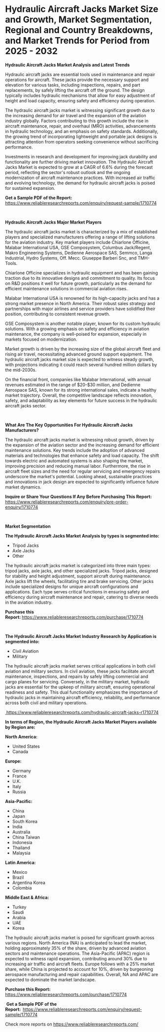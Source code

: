 <p><h1>Hydraulic Aircraft Jacks Market Size and Growth, Market Segmentation, Regional and Country Breakdowns, and Market Trends for Period from 2025 -  2032</h1></p><p><strong>Hydraulic Aircraft Jacks Market Analysis and Latest Trends</strong></p>
<p><p>Hydraulic aircraft jacks are essential tools used in maintenance and repair operations for aircraft. These jacks provide the necessary support and elevation for various tasks, including inspections, repairs, and part replacements, by safely lifting the aircraft off the ground. The design typically includes hydraulic mechanisms that allow for easy adjustment of height and load capacity, ensuring safety and efficiency during operation.</p><p>The hydraulic aircraft jacks market is witnessing significant growth due to the increasing demand for air travel and the expansion of the aviation industry globally. Factors contributing to this growth include the rise in aircraft maintenance, repair, and overhaul (MRO) activities, advancements in hydraulic technology, and an emphasis on safety standards. Additionally, the growing trend of incorporating lightweight and portable jack designs is attracting attention from operators seeking convenience without sacrificing performance.</p><p>Investments in research and development for improving jack durability and functionality are further driving market innovation. The Hydraulic Aircraft Jacks Market is expected to grow at a CAGR of 6.6% during the forecast period, reflecting the sector's robust outlook and the ongoing modernization of aircraft maintenance practices. With increased air traffic and evolving technology, the demand for hydraulic aircraft jacks is poised for sustained expansion.</p></p>
<p><strong>Get a Sample PDF of the Report:&nbsp;</strong> <a href="https://www.reliableresearchreports.com/enquiry/request-sample/1710774?utm_campaign=2251&utm_medium=2&utm_source=Github&utm_content=ia&utm_term=27032025&utm_id=hydraulic-aircraft-jacks">https://www.reliableresearchreports.com/enquiry/request-sample/1710774</a></p>
<p>&nbsp;</p>
<p><strong>Hydraulic Aircraft Jacks Major Market Players</strong></p>
<p><p>The hydraulic aircraft jacks market is characterized by a mix of established players and specialized manufacturers offering a range of lifting solutions for the aviation industry. Key market players include Chiarlone Officine, Malabar International USA, GSE Composystem, Columbus Jack/Regent, Makro Engineering Systems, Dedienne Aerospace SAS, Semmco, Langa Industrial, Hydro Systems, Off. Mecc. Giuseppe Barberi Snc, and TMH-Tools.</p><p>Chiarlone Officine specializes in hydraulic equipment and has been gaining traction due to its innovative designs and commitment to quality. Its focus on R&D positions it well for future growth, particularly as the demand for efficient maintenance solutions in commercial aviation rises.</p><p>Malabar International USA is renowned for its high-capacity jacks and has a strong market presence in North America. Their robust sales strategy and partnerships with major airlines and service providers have solidified their position, contributing to consistent revenue growth.</p><p>GSE Composystem is another notable player, known for its custom hydraulic solutions. With a growing emphasis on safety and efficiency in aviation maintenance, the company is well-poised for expansion, especially in markets focused on modernization.</p><p>Market growth is driven by the increasing size of the global aircraft fleet and rising air travel, necessitating advanced ground support equipment. The hydraulic aircraft jacks market size is expected to witness steady growth, with projections indicating it could reach several hundred million dollars by the mid-2030s.</p><p>On the financial front, companies like Malabar International, with annual revenues estimated in the range of $20-$30 million, and Dedienne Aerospace SAS, known for its strong international sales, indicate a healthy market trajectory. Overall, the competitive landscape reflects innovation, safety, and adaptability as key elements for future success in the hydraulic aircraft jacks sector.</p></p>
<p>&nbsp;</p>
<p><strong>What Are The Key Opportunities For Hydraulic Aircraft Jacks Manufacturers?</strong></p>
<p><p>The hydraulic aircraft jacks market is witnessing robust growth, driven by the expansion of the aviation sector and the increasing demand for efficient maintenance solutions. Key trends include the adoption of advanced materials and technologies that enhance safety and load capacity. The shift towards electric and automated systems is also shaping the market, improving precision and reducing manual labor. Furthermore, the rise in aircraft fleet sizes and the need for regular servicing and emergency repairs underscore the market's potential. Looking ahead, sustainable practices and innovations in jack design are expected to significantly influence future market dynamics.</p></p>
<p><strong>Inquire or Share Your Questions If Any Before Purchasing This Report:</strong> <a href="https://www.reliableresearchreports.com/enquiry/pre-order-enquiry/1710774?utm_campaign=2251&utm_medium=2&utm_source=Github&utm_content=ia&utm_term=27032025&utm_id=hydraulic-aircraft-jacks">https://www.reliableresearchreports.com/enquiry/pre-order-enquiry/1710774</a></p>
<p>&nbsp;</p>
<p><strong>Market Segmentation</strong></p>
<p><strong>The Hydraulic Aircraft Jacks Market Analysis by types is segmented into:</strong></p>
<p><ul><li>Tripod Jacks</li><li>Axle Jacks</li><li>Other</li></ul></p>
<p><p>The hydraulic aircraft jacks market is categorized into three main types: tripod jacks, axle jacks, and other specialized jacks. Tripod jacks, designed for stability and height adjustment, support aircraft during maintenance. Axle jacks lift the wheels, facilitating tire and brake servicing. Other jacks include specialized designs for unique aircraft configurations and applications. Each type serves critical functions in ensuring safety and efficiency during aircraft maintenance and repair, catering to diverse needs in the aviation industry.</p></p>
<p><strong>Purchase this Report:&nbsp;</strong><a href="https://www.reliableresearchreports.com/purchase/1710774?utm_campaign=2251&utm_medium=2&utm_source=Github&utm_content=ia&utm_term=27032025&utm_id=hydraulic-aircraft-jacks">https://www.reliableresearchreports.com/purchase/1710774</a></p>
<p>&nbsp;</p>
<p><strong>The Hydraulic Aircraft Jacks Market Industry Research by Application is segmented into:</strong></p>
<p><ul><li>Civil Aviation</li><li>Military</li></ul></p>
<p><p>The hydraulic aircraft jacks market serves critical applications in both civil aviation and military sectors. In civil aviation, these jacks facilitate aircraft maintenance, inspections, and repairs by safely lifting commercial and cargo planes for servicing. Conversely, in the military market, hydraulic jacks are essential for the upkeep of military aircraft, ensuring operational readiness and safety. This dual functionality emphasizes the importance of hydraulic jacks in maintaining aircraft efficiency, reliability, and performance across both civil and military operations.</p></p>
<p><a href="https://www.reliableresearchreports.com/hydraulic-aircraft-jacks-r1710774?utm_campaign=2251&utm_medium=2&utm_source=Github&utm_content=ia&utm_term=27032025&utm_id=hydraulic-aircraft-jacks">&nbsp;https://www.reliableresearchreports.com/hydraulic-aircraft-jacks-r1710774</a></p>
<p><strong>In terms of Region, the Hydraulic Aircraft Jacks Market Players available by Region are:</strong></p>
<p>
    <p> <strong> North America: </strong>
        <ul>
            <li>United States</li>
            <li>Canada</li>
        </ul>
        </p> 
    <p> <strong> Europe: </strong>
        <ul>
            <li>Germany</li>
            <li>France</li>
            <li>U.K.</li>
            <li>Italy</li>
            <li>Russia</li>
        </ul>
        </p> 
    <p> <strong> Asia-Pacific: </strong>
        <ul>
            <li>China</li>
            <li>Japan</li>
            <li>South Korea</li>
            <li>India</li>
            <li>Australia</li>
            <li>China Taiwan</li>
            <li>Indonesia</li>
            <li>Thailand</li>
            <li>Malaysia</li>
        </ul>
        </p> 
    <p> <strong> Latin America: </strong>
        <ul>
            <li>Mexico</li>
            <li>Brazil</li>
            <li>Argentina Korea</li>
            <li>Colombia</li>
        </ul>
        </p> 
    <p> <strong> Middle East & Africa: </strong>
        <ul>
            <li>Turkey</li>
            <li>Saudi</li>
            <li>Arabia</li>
            <li>UAE</li>
            <li>Korea</li>
        </ul>
    </p>
    </p>
<p><p>The hydraulic aircraft jacks market is poised for significant growth across various regions. North America (NA) is anticipated to lead the market, holding approximately 35% of the share, driven by advanced aviation sectors and maintenance operations. The Asia-Pacific (APAC) region is expected to witness rapid expansion, contributing around 30% due to increasing air traffic and aircraft fleets. Europe follows with a 25% market share, while China is projected to account for 10%, driven by burgeoning aerospace manufacturing and repair capabilities. Overall, NA and APAC are expected to dominate the market landscape.</p></p>
<p><strong>Purchase this Report: </strong><a href="https://www.reliableresearchreports.com/purchase/1710774?utm_campaign=2251&utm_medium=2&utm_source=Github&utm_content=ia&utm_term=27032025&utm_id=hydraulic-aircraft-jacks">https://www.reliableresearchreports.com/purchase/1710774</a></p>
<p>&nbsp;<strong>Get a Sample PDF of the Report:&nbsp;&nbsp;</strong><a href="https://www.reliableresearchreports.com/enquiry/request-sample/1710774?utm_campaign=2251&utm_medium=2&utm_source=Github&utm_content=ia&utm_term=27032025&utm_id=hydraulic-aircraft-jacks">https://www.reliableresearchreports.com/enquiry/request-sample/1710774</a></p>
<p><strong></strong></p>
<p>Check more reports on <a href="https://www.reliableresearchreports.com/?utm_campaign=2251&utm_medium=2&utm_source=Github&utm_content=ia&utm_term=27032025&utm_id=hydraulic-aircraft-jacks">https://www.reliableresearchreports.com/</a></p>